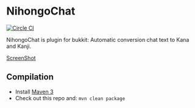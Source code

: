 NihongoChat
===========
[![Circle CI](https://circleci.com/gh/fubira/NihongoChat.svg?style=svg&circle-token=3392171f053e7a8452a9e5139fec383c5bdb11c0)](https://circleci.com/gh/fubira/NihongoChat)

NihongoChat is plugin for bukkit:
Automatic conversion chat text to Kana and Kanji.

[ScreenShot](http://i.imgur.com/z4vOY4H)

Compilation
-----------

* Install [Maven 3](http://maven.apache.org/download.html)
* Check out this repo and: `mvn clean package`

